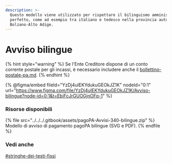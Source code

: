 ```yaml
---
description: >-
  Questo modello viene utilizzato per rispettare il bilinguismo amministrativo
  perfetto, come ad esempio tra italiano e tedesco nella provincia autonoma di
  Bolzano-Alto Adige.
---
```


# Avviso bilingue

{% hint style="warning" %}
Se l'Ente Creditore dispone di un conto corrente postale per gli incassi, è necessario includere anche il [bollettino-postale-pa.md](../../../allegato-2/specifiche-tecniche/dati-per-il-pagamento/bollettino-postale-pa.md "mention").
{% endhint %}

{% @figma/embed fileId="YzDj4uIEKYdukuGEOkJZ1K" nodeId="0:1" url="https://www.figma.com/file/YzDj4uIEKYdukuGEOkJZ1K/Avviso-bilingue?node-id=0:1&t=EbiFcJrGUOGjnOFq-1" %}

### Risorse disponibili

{% file src="../../../.gitbook/assets/pagoPA-Avvisi-340-bilingue.zip" %}
Modello di avviso di pagamento pagoPA bilingue (SVG e PDF).
{% endfile %}

### Vedi anche

[#stringhe-dei-testi-fissi](./#stringhe-dei-testi-fissi "mention")
